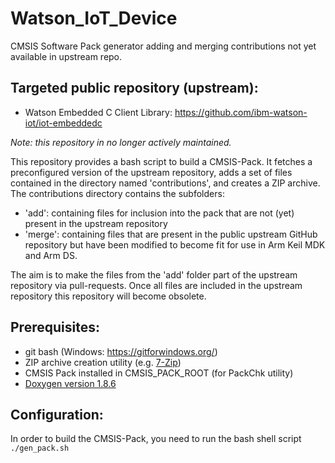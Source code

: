 # Watson_IoT_Device
CMSIS Software Pack generator adding and merging contributions not yet available in upstream repo.

## Targeted public repository (upstream): 
- Watson Embedded C Client Library: https://github.com/ibm-watson-iot/iot-embeddedc

*Note: this repository in no longer actively maintained.*

This repository provides a bash script to build a CMSIS-Pack. 
It fetches a preconfigured version of the upstream repository, adds a set of
files contained in the directory named 'contributions', and creates a ZIP archive.  
The contributions directory contains the subfolders:
- 'add': containing files for inclusion into the pack that are not (yet) present in the upstream repository
- 'merge': containing files that are present in the public upstream GitHub repository but have been modified to become fit for use in Arm Keil MDK and Arm DS.

The aim is to make the files from the 'add' folder part of the upstream repository via pull-requests. 
Once all files are included in the upstream repository this repository will become obsolete.

## Prerequisites:
- git bash (Windows: https://gitforwindows.org/)
- ZIP archive creation utility (e.g. [7-Zip](https://www.7-zip.org/))
- CMSIS Pack installed in CMSIS_PACK_ROOT (for PackChk utility)
- [Doxygen version 1.8.6](https://sourceforge.net/projects/doxygen/files/rel-1.8.6/)

## Configuration:
In order to build the CMSIS-Pack, you need to run the bash shell script `./gen_pack.sh`
